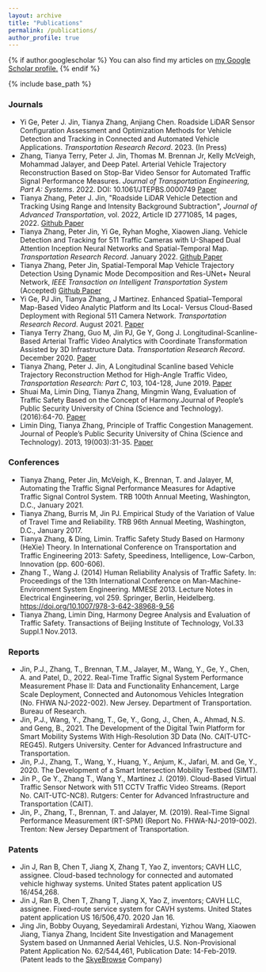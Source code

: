 ```yaml
---
layout: archive
title: "Publications"
permalink: /publications/
author_profile: true
---
```


{% if author.googlescholar %}
  You can also find my articles on <u><a href="{https://scholar.google.com/citations?user=byK6350AAAAJ&hl=e}">my Google Scholar profile</a>.</u>
{% endif %}

{% include base_path %}

<!-- {% for post in site.publications reversed %}
  {% include archive-single.html %}
{% endfor %} -->

### Journals
<!--* Tianya Zhang, Ying Ye, Yu Kathy Zhang. Big Data Application for Network Level Travel Time Prediction. arXiv:2201.05760.
<a href="https://github.com/TeRyZh/Big-Data-Application-for-Network-Level-Travel-Time-Prediction"><i class='fab fa-github'></i> Github </a>
<a href="https://arxiv.org/abs/2201.05760"><i class='fa fa-book'></i> Paper</a>-->
* Yi Ge, Peter J. Jin, Tianya Zhang, Anjiang Chen. Roadside LiDAR Sensor Configuration Assessment and Optimization Methods for Vehicle Detection and Tracking in Connected and Automated Vehicle Applications. *Transportation Research Record*. 2023. (In Press)
* Zhang, Tianya Terry, Peter J. Jin, Thomas M. Brennan Jr, Kelly McVeigh, Mohammad Jalayer, and Deep Patel. Arterial Vehicle Trajectory Reconstruction Based on Stop-Bar Video Sensor for Automated Traffic Signal Performance Measures. *Journal of Transportation Engineering, Part A: Systems*. 2022. DOI: 10.1061/JTEPBS.0000749
<a href="https://ascelibrary.org/doi/abs/10.1061/JTEPBS.0000749"><i class='fa fa-book'></i> Paper</a>
* Tianya Zhang, Peter J. Jin, "Roadside LiDAR Vehicle Detection and Tracking Using Range and Intensity Background Subtraction", *Journal of Advanced Transportation*, vol. 2022, Article ID 2771085, 14 pages, 2022. 
<a href="https://github.com/TeRyZh/Roadside-LiDAR-Vehicle-Detection-and-Tracking-Background-Subtraction"><i class='fab fa-github'></i> Github </a>
<a href="https://doi.org/10.1155/2022/2771085"><i class='fa fa-book'></i> Paper</a>
* Tianya Zhang, Peter Jin, Yi Ge, Ryhan Moghe, Xiaowen Jiang. Vehicle Detection and Tracking for 511 Traffic Cameras with U-Shaped Dual Attention Inception Neural Networks and Spatial-Temporal Map. _Transportation Research Record_. January 2022.
<a href="https://github.com/TeRyZh/Detection-is-Tracking-511-CCTV-Camera-Vehicle-Detection-Using-STMap-and-DAIU-Net"><i class='fab fa-github'></i> Github </a>
<a href="https://journals.sagepub.com/doi/pdf/10.1177/03611981211068365"><i class='fa fa-book'></i> Paper</a>
* Tianya Zhang, Peter Jin, Spatial-Temporal Map Vehicle Trajectory Detection Using Dynamic Mode Decomposition and Res-UNet+ Neural Network, *IEEE Transaction on Intelligent Transportation System* (Accepted) 
<a href="https://github.com/TeRyZh/Reconstruction-NGSIM-Trajectory-with-DMD-and-Res_UNet_plus"><i class='fab fa-github'></i> Github </a>
<a href="https://arxiv.org/abs/2201.04755"><i class='fa fa-book'></i> Paper</a>
* Yi Ge, PJ Jin, Tianya Zhang, J Martinez. Enhanced Spatial–Temporal Map-Based Video Analytic Platform and Its Local- Versus Cloud-Based Deployment with Regional 511 Camera Network. *Transportation Research Record*. August 2021.
<a href="https://journals.sagepub.com/doi/full/10.1177/03611981211036377"><i class='fa fa-book'></i> Paper</a>
* Tianya Terry Zhang, Guo M, Jin PJ, Ge Y, Gong J. Longitudinal-Scanline-Based Arterial Traffic Video Analytics with Coordinate Transformation Assisted by 3D Infrastructure Data. *Transportation Research Record*. December 2020. 
<a href="https://journals.sagepub.com/doi/10.1177/0361198120971257"><i class='fa fa-book'></i> Paper</a>
* Tianya Zhang, Peter J. Jin, A Longitudinal Scanline based Vehicle Trajectory Reconstruction Method for High-Angle Traffic Video, *Transportation Research: Part C*, 103, 104-128, June 2019.
<a href="https://www.sciencedirect.com/science/article/pii/S0968090X18312440"><i class='fa fa-book'></i> Paper</a>
* Shuai Ma, Limin Ding, Tianya Zhang, Mingmin Wang, Evaluation of Traffic Safety Based on the Concept of Harmony.Journal of People’s Public Security University of China (Science and Technology). (2016):64-70. 
<a href="http://www.cnki.com.cn/Article/CJFDTotal-GOAN201602015.htm"><i class='fa fa-book'></i> Paper</a>
* Limin Ding, Tianya Zhang, Principle of Traffic Congestion Management. Journal of People’s Public Security University of China (Science and Technology). 2013, 19(003):31-35.
<a href="http://www.cnki.com.cn/Article/CJFDTotal-GOAN201303007.htm"><i class='fa fa-book'></i> Paper</a>


### Conferences
* Tianya Zhang, Peter Jin, McVeigh, K., Brennan, T. and Jalayer, M, Automating the Traffic Signal Performance Measures for Adaptive Traffic Signal Control System. TRB 100th Annual Meeting, Washington, D.C., January 2021.
* Tianya Zhang, Burris M, Jin PJ. Empirical Study of the Variation of Value of Travel Time and Reliability. TRB 96th Annual Meeting, Washington, D.C., January 2017.
* Tianya Zhang, & Ding, Limin. Traffic Safety Study Based on Harmony (HeXie) Theory. In International Conference on Transportation and Traffic Engineering 2013: Safety, Speediness, Intelligence, Low-Carbon, Innovation (pp. 600-606). 
* Zhang T., Wang J. (2014) Human Reliability Analysis of Traffic Safety. In: Proceedings of the 13th International Conference on Man-Machine-Environment System Engineering. MMESE 2013. Lecture Notes in Electrical Engineering, vol 259. Springer, Berlin, Heidelberg. https://doi.org/10.1007/978-3-642-38968-9_56
* Tianya Zhang, Limin Ding, Harmony Degree Analysis and Evaluation of Traffic Safety. Transactions of Beijing Institute of Technology, Vol.33 Suppl.1 Nov.2013. 

### Reports
* Jin, P.J., Zhang, T., Brennan, T.M., Jalayer, M., Wang, Y., Ge, Y., Chen, A. and Patel, D., 2022. Real-Time Traffic Signal System Performance Measurement Phase II: Data and Functionality Enhancement, Large Scale Deployment, Connected and Autonomous Vehicles Integration (No. FHWA NJ-2022-002). New Jersey. Department of Transportation. Bureau of Research.
* Jin, P.J., Wang, Y., Zhang, T., Ge, Y., Gong, J., Chen, A., Ahmad, N.S. and Geng, B., 2021. The Development of the Digital Twin Platform for Smart Mobility Systems With High-Resolution 3D Data (No. CAIT-UTC-REG45). Rutgers University. Center for Advanced Infrastructure and Transportation.
* Jin, P.J., Zhang, T., Wang, Y., Huang, Y., Anjum, K., Jafari, M. and Ge, Y., 2020. The Development of a Smart Intersection Mobility Testbed (SIMT).
* Jin P., Ge Y., Zhang T., Wang Y., Martinez J. (2019). Cloud-Based Virtual Traffic Sensor Network with 511 CCTV Traffic Video Streams. (Report No. CAIT-UTC-NC8). Rutgers: Center for Advanced Infrastructure and Transportation (CAIT). 
* Jin, P., Zhang, T., Brennan, T. and Jalayer, M. (2019). Real-Time Signal Performance Measurement (RT-SPM) (Report No. FHWA-NJ-2019-002). Trenton: New Jersey Department of Transportation. 

### Patents
* Jin J, Ran B, Chen T, Jiang X, Zhang T, Yao Z, inventors; CAVH LLC, assignee. Cloud-based technology for connected and automated vehicle highway systems. United States patent application US 16/454,268.
* Jin J, Ran B, Chen T, Zhang T, Jiang X, Yao Z, inventors; CAVH LLC, assignee. Fixed-route service system for CAVH systems. United States patent application US 16/506,470. 2020 Jan 16.
* Jing Jin, Bobby Ouyang, Seyedamirali Ardestani, Yizhou Wang, Xiaowen Jiang, Tianya Zhang, Incident Site Investigation and Management System based on Unmanned Aerial Vehicles, U.S. Non-Provisional Patent Application No. 62/544,461, Publication Date: 14-Feb-2019. (Patent leads to the [SkyeBrowse](https://www.skyebrowse.com/) Company)
